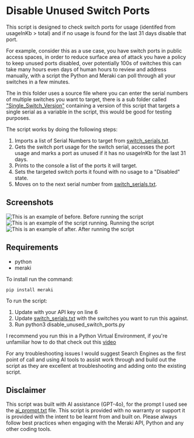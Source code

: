 # Disable Unused Switch Ports

This script is designed to check switch ports for usage (identifed from usageInKb > total) and if no usage is found for the last 31 days disable that port.

For example, consider this as a use case, you have switch ports in public access spaces, in order to reduce surface area of attack you have a policy to keep unused ports disabled, over potentially 100s of switches this can take many hours even days of human hours to review and address manually, with a script the Python and Meraki can poll through all your switches in a few minutes.

The in this folder uses a source file where you can enter the serial numbers of multiple switches you want to target, there is a sub folder called ["Single_Switch_Version"](/Single_Switch_Version) containing a version of this script that targets a single serial as a variable in the script, this would be good for testing purposes.

The script works by doing the following steps:
1. Imports a list of Serial Numbers to target from [switch_serials.txt](/switch_serials.txt).
2. Gets the switch port usage for the switch serial, accesses the port usage and marks a port as unused if it has no usageInKb for the last 31 days.
3. Prints to the console a list of the ports it will target.
4. Sets the targeted switch ports it found with no usage to a "Disabled" state.
5. Moves on to the next serial number from [switch_serials.txt](/switch_serials.txt). 

## Screenshots

![This is an example of before.](/Disabled_Unused_Switch_Ports/Before.png)
Before running the script
![This is an example of the script running.](/Disabled_Unused_Switch_Ports/Running.png)
Running the script
![This is an example of after.](/Disabled_Unused_Switch_Ports/After.png)
After running the script

## Requirements 

* python
* meraki

To install run the command:
```
pip install meraki 
```

To run the script:
1. Update with your API key on line 6
2. Update [switch_serials.txt](/switch_serials.txt) with the switches you want to run this against.
3. Run python3 disable_unused_switch_ports.py

I recommend you run this in a Python Virtual Environment, if you're unfamiliar how to do that check out this [video](https://www.youtube.com/watch?v=Y21OR1OPC9A)

For any troubleshooting issues I would suggest Search Engines as the first point of call and using AI tools to assist work through and build out the script as they are excellent at troubleshooting and adding onto the existing script.

## Disclaimer

This script was built with AI assistance (GPT-4o), for the prompt I used see the [ai_prompt.txt](/ai_prompt.txt) file. This script is provided with no warranty or support it is provided with the intent to be learnt from and built on. Please always follow best practices when engaging with the Meraki API, Python and any other coding tools.
